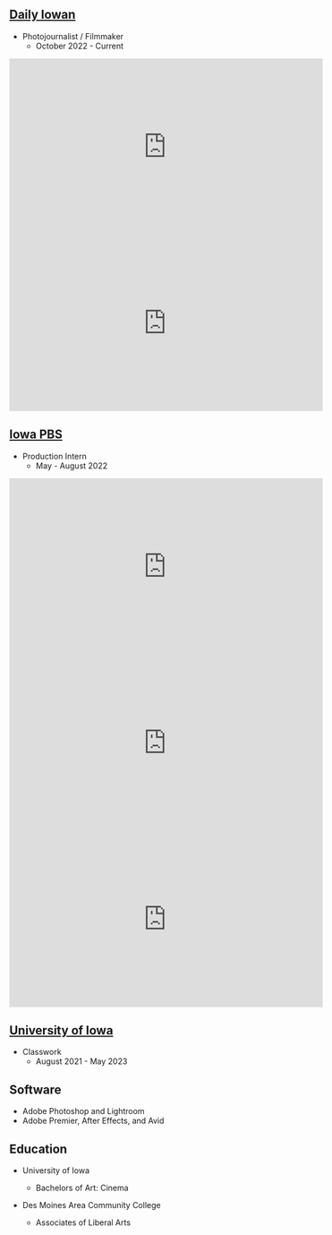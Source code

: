 
## [Daily Iowan](https://dailyiowan.com/)

- Photojournalist / Filmmaker
  - October 2022 - Current

<iframe width="560" height="315" src="https://www.youtube.com/embed/cb-vHwnbZ8c" title="YouTube video player" frameborder="0" allow="accelerometer; clipboard-write; encrypted-media; gyroscope; picture-in-picture; web-share" allowfullscreen></iframe>
<iframe width="560" height="315" src="https://www.youtube.com/embed/b2dlV8lVQCI" title="YouTube video player" frameborder="0" allow="accelerometer; clipboard-write; encrypted-media; gyroscope; picture-in-picture; web-share" allowfullscreen></iframe>

## [Iowa PBS](https://www.iowapbs.org/)

- Production Intern
  - May - August 2022

<iframe width="560" height="315" src="https://www.youtube.com/embed/w6nKmQMTOM0" title="YouTube video player" frameborder="0" allow="accelerometer; clipboard-write; encrypted-media; gyroscope; picture-in-picture; web-share" allowfullscreen></iframe>
<iframe width="560" height="315" src="https://www.youtube.com/embed/vm-zUkGbOKE" title="YouTube video player" frameborder="0" allow="accelerometer; clipboard-write; encrypted-media; gyroscope; picture-in-picture; web-share" allowfullscreen></iframe>
<iframe width="560" height="315" src="https://www.youtube.com/embed/cyhQDCQxjoU" title="YouTube video player" frameborder="0" allow="accelerometer; clipboard-write; encrypted-media; gyroscope; picture-in-picture; web-share" allowfullscreen></iframe>

## [University of Iowa](https://catalog.registrar.uiowa.edu/liberal-arts-sciences/cinematic-arts/cinema-minor/)

- Classwork
  - August 2021 - May 2023

## Software

- Adobe Photoshop and Lightroom
- Adobe Premier, After Effects, and Avid

## Education

- University of Iowa
  - Bachelors of Art: Cinema

- Des Moines Area Community College
  - Associates of Liberal Arts

